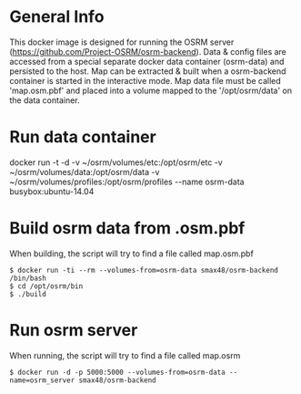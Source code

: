 # General Info

This docker image is designed for running the OSRM server (https://github.com/Project-OSRM/osrm-backend).
Data & config files are accessed from a special separate docker data container (osrm-data) and persisted to the host.
Map can be extracted & built when a osrm-backend container is started in the interactive mode.
Map data file must be called 'map.osm.pbf' and placed into a volume mapped to the '/opt/osrm/data' on the data container.

# Run data container

docker run -t -d -v ~/osrm/volumes/etc:/opt/osrm/etc -v ~/osrm/volumes/data:/opt/osrm/data -v ~/osrm/volumes/profiles:/opt/osrm/profiles --name osrm-data busybox:ubuntu-14.04

# Build osrm data from .osm.pbf

When building, the script will try to find a file called map.osm.pbf

```
$ docker run -ti --rm --volumes-from=osrm-data smax48/osrm-backend /bin/bash
$ cd /opt/osrm/bin
$ ./build
```

# Run osrm server

When running, the script will try to find a file called map.osrm

```
$ docker run -d -p 5000:5000 --volumes-from=osrm-data --name=osrm_server smax48/osrm-backend
```